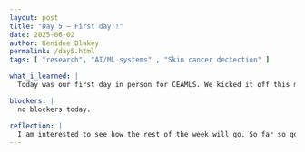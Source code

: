 ```yaml
---
layout: post
title: "Day 5 – First day!!"
date: 2025-06-02
author: Kenidee Blakey
permalink: /day5.html
tags: [ "research", "AI/ML systems" , "Skin cancer dectection" ]

what_i_learned: |
  Today was our first day in person for CEAMLS. We kicked it off this morning meeting faculty, directors and graduate mentors. It took a minute for me to warm up to the new enviroment but after a while I got comfortable with talking. I am excited that this will be an interactive program. After meeting, we broke out into our groups for a fun challenge of building the tallest marshmellow tower. My group did not win but it was still fun to finally meet them in person and speak with other groups. I learned that my group will be fun, interactive and I feel we will work well together. After lunch, we went back to our labs where we started finding credible research papers for our experiment. 

blockers: |
  no blockers today.

reflection: |
  I am interested to see how the rest of the week will go. So far so good, I am almost finished finding my papers. This portion was easy for me because I have prior research experience. Overall, I am excited to get to know my group members more throughout the week.
---
```

